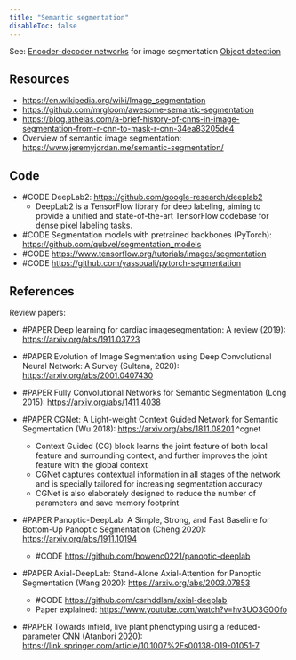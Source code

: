 ```yaml
---
title: "Semantic segmentation"
disableToc: false 
---
```


See:
[Encoder-decoder networks](Encoder-decoder%20networks.md) for image segmentation
[Object detection](Object%20detection.md)

## Resources
- https://en.wikipedia.org/wiki/Image_segmentation
- https://github.com/mrgloom/awesome-semantic-segmentation
- https://blog.athelas.com/a-brief-history-of-cnns-in-image-segmentation-from-r-cnn-to-mask-r-cnn-34ea83205de4
- Overview of semantic image segmentation: https://www.jeremyjordan.me/semantic-segmentation/

## Code
- #CODE DeepLab2: https://github.com/google-research/deeplab2
	- DeepLab2 is a TensorFlow library for deep labeling, aiming to provide a unified and state-of-the-art TensorFlow codebase for dense pixel labeling tasks.
- #CODE Segmentation models with pretrained backbones (PyTorch): https://github.com/qubvel/segmentation_models
- #CODE https://www.tensorflow.org/tutorials/images/segmentation
- #CODE https://github.com/yassouali/pytorch-segmentation

## References
Review papers:
- #PAPER Deep learning for cardiac imagesegmentation: A review (2019): https://arxiv.org/abs/1911.03723
- #PAPER Evolution of Image Segmentation using Deep Convolutional Neural Network: A Survey (Sultana, 2020): https://arxiv.org/abs/2001.0407430

- #PAPER Fully Convolutional Networks for Semantic Segmentation (Long 2015): https://arxiv.org/abs/1411.4038
- #PAPER CGNet: A Light-weight Context Guided Network for Semantic Segmentation (Wu 2018): https://arxiv.org/abs/1811.08201 ^cgnet
	- Context Guided (CG) block learns the joint feature of both local feature and surrounding context, and further improves the joint feature with the global context
	- CGNet captures contextual information in all stages of the network and is specially tailored for increasing segmentation accuracy 
	- CGNet is also elaborately designed to reduce the number of parameters and save memory footprint
- #PAPER Panoptic-DeepLab: A Simple, Strong, and Fast Baseline for Bottom-Up Panoptic Segmentation (Cheng 2020): https://arxiv.org/abs/1911.10194
	- #CODE https://github.com/bowenc0221/panoptic-deeplab
- #PAPER Axial-DeepLab: Stand-Alone Axial-Attention for Panoptic Segmentation (Wang 2020): https://arxiv.org/abs/2003.07853
	- #CODE https://github.com/csrhddlam/axial-deeplab
	- Paper explained: https://www.youtube.com/watch?v=hv3UO3G0Ofo
- #PAPER Towards infield, live plant phenotyping using a reduced-parameter CNN (Atanbori 2020): https://link.springer.com/article/10.1007%2Fs00138-019-01051-7